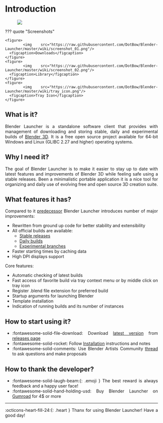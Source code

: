 <style>body {text-align: justify}</style>

# Introduction

<figure>
  <img src="https://raw.githubusercontent.com/DotBow/Blender-Launcher/master/wiki/blender_launcher_cover.png"/>
</figure>

??? quote "Screenshots"

    <figure>
      <img src="https://raw.githubusercontent.com/DotBow/Blender-Launcher/master/wiki/screenshot_01.png"/>
      <figcaption>Downloads</figcaption>
    </figure>
    <figure>
      <img src="https://raw.githubusercontent.com/DotBow/Blender-Launcher/master/wiki/screenshot_02.png"/>
      <figcaption>Library</figcaption>
    </figure>
    <figure>
      <img src="https://raw.githubusercontent.com/DotBow/Blender-Launcher/master/wiki/tray_icon.png"/>
      <figcaption>Tray Icon</figcaption>
    </figure>

## What is it?

Blender Launcher is a standalone software client that provides with management of downloading and storing stable, daily and experimental builds of [Blender 3D](https://www.blender.org/). It is a free open source project available for 64-bit Windows and Linux (GLIBC 2.27 and higher) operating systems.

## Why I need it?

The goal of Blender Launcher is to make it easier to stay up to date with latest features and improvements of Blender 3D while feeling safe using a stable releases. Been a minimalistic portable application it is a nice tool for organizing and daily use of evolving free and open source 3D creation suite.

## What features it has?

Compared to it [predecessor](https://github.com/DotBow/Blender-Version-Manager) Blender Launcher introduces number of major improvements:

* Rewritten from ground up code for better stability and extensibility
* All official builds are available:
    * [Stable releases](https://download.blender.org/release/)
    * [Daily builds](https://builder.blender.org/download/)
    * [Experimental branches](https://builder.blender.org/download/branches/)
* Faster starting times by caching data
* High DPI displays support

Core features:

* Automatic checking of latest builds
* Fast access of favorite build via tray context menu or by middle click on tray icon
* Register .blend file extension for preferred build
* Startup arguments for launching Blender
* Template installation
* Indication of running builds and its number of instances

## How to start using it?

* :fontawesome-solid-file-download: Download [latest version](https://github.com/DotBow/Blender-Launcher/releases/latest) from [releases page](https://github.com/DotBow/Blender-Launcher/releases)
* :fontawesome-solid-rocket: Follow [Installation](installation.md#installing-blender-launcher) instructions and notes
* :fontawesome-solid-comments: Use Blender Artists Community [thread](https://blenderartists.org/t/blender-launcher-standalone-software-client) to ask questions and make proposals

## How to thank the developer?

* :fontawesome-solid-laugh-beam:{: .emoji } The best reward is always feedback and a happy user face!
* :fontawesome-solid-hand-holding-usd: Buy Blender Launcher on [Gumroad](https://gum.co/Blender-Launcher) for 4$ or more

***

:octicons-heart-fill-24:{: .heart } Thanx for using Blender Launcher! Have a good day!
